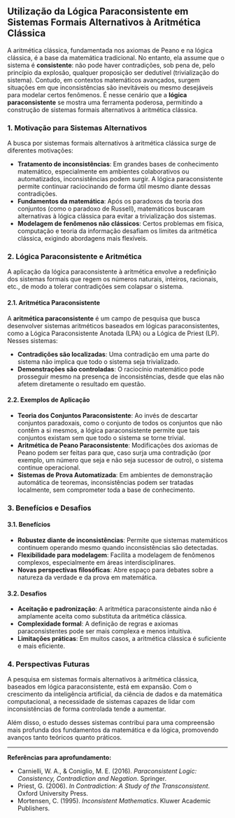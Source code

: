 
## Utilização da Lógica Paraconsistente em Sistemas Formais Alternativos à Aritmética Clássica

A aritmética clássica, fundamentada nos axiomas de Peano e na lógica clássica, é a base da matemática tradicional. No entanto, ela assume que o sistema é **consistente**: não pode haver contradições, sob pena de, pelo princípio da explosão, qualquer proposição ser dedutível (trivialização do sistema). Contudo, em contextos matemáticos avançados, surgem situações em que inconsistências são inevitáveis ou mesmo desejáveis para modelar certos fenômenos. É nesse cenário que a **lógica paraconsistente** se mostra uma ferramenta poderosa, permitindo a construção de sistemas formais alternativos à aritmética clássica.

### 1. Motivação para Sistemas Alternativos

A busca por sistemas formais alternativos à aritmética clássica surge de diferentes motivações:

- **Tratamento de inconsistências**: Em grandes bases de conhecimento matemático, especialmente em ambientes colaborativos ou automatizados, inconsistências podem surgir. A lógica paraconsistente permite continuar raciocinando de forma útil mesmo diante dessas contradições.
- **Fundamentos da matemática**: Após os paradoxos da teoria dos conjuntos (como o paradoxo de Russell), matemáticos buscaram alternativas à lógica clássica para evitar a trivialização dos sistemas.
- **Modelagem de fenômenos não clássicos**: Certos problemas em física, computação e teoria da informação desafiam os limites da aritmética clássica, exigindo abordagens mais flexíveis.

### 2. Lógica Paraconsistente e Aritmética

A aplicação da lógica paraconsistente à aritmética envolve a redefinição dos sistemas formais que regem os números naturais, inteiros, racionais, etc., de modo a tolerar contradições sem colapsar o sistema.

#### 2.1. Aritmética Paraconsistente

A **aritmética paraconsistente** é um campo de pesquisa que busca desenvolver sistemas aritméticos baseados em lógicas paraconsistentes, como a Lógica Paraconsistente Anotada (LPA) ou a Lógica de Priest (LP). Nesses sistemas:

- **Contradições são localizadas**: Uma contradição em uma parte do sistema não implica que todo o sistema seja trivializado.
- **Demonstrações são controladas**: O raciocínio matemático pode prosseguir mesmo na presença de inconsistências, desde que elas não afetem diretamente o resultado em questão.

#### 2.2. Exemplos de Aplicação

- **Teoria dos Conjuntos Paraconsistente**: Ao invés de descartar conjuntos paradoxais, como o conjunto de todos os conjuntos que não contêm a si mesmos, a lógica paraconsistente permite que tais conjuntos existam sem que todo o sistema se torne trivial.
- **Aritmética de Peano Paraconsistente**: Modificações dos axiomas de Peano podem ser feitas para que, caso surja uma contradição (por exemplo, um número que seja e não seja sucessor de outro), o sistema continue operacional.
- **Sistemas de Prova Automatizada**: Em ambientes de demonstração automática de teoremas, inconsistências podem ser tratadas localmente, sem comprometer toda a base de conhecimento.

### 3. Benefícios e Desafios

#### 3.1. Benefícios

- **Robustez diante de inconsistências**: Permite que sistemas matemáticos continuem operando mesmo quando inconsistências são detectadas.
- **Flexibilidade para modelagem**: Facilita a modelagem de fenômenos complexos, especialmente em áreas interdisciplinares.
- **Novas perspectivas filosóficas**: Abre espaço para debates sobre a natureza da verdade e da prova em matemática.

#### 3.2. Desafios

- **Aceitação e padronização**: A aritmética paraconsistente ainda não é amplamente aceita como substituta da aritmética clássica.
- **Complexidade formal**: A definição de regras e axiomas paraconsistentes pode ser mais complexa e menos intuitiva.
- **Limitações práticas**: Em muitos casos, a aritmética clássica é suficiente e mais eficiente.

### 4. Perspectivas Futuras

A pesquisa em sistemas formais alternativos à aritmética clássica, baseados em lógica paraconsistente, está em expansão. Com o crescimento da inteligência artificial, da ciência de dados e da matemática computacional, a necessidade de sistemas capazes de lidar com inconsistências de forma controlada tende a aumentar.

Além disso, o estudo desses sistemas contribui para uma compreensão mais profunda dos fundamentos da matemática e da lógica, promovendo avanços tanto teóricos quanto práticos.

---

**Referências para aprofundamento:**

- Carnielli, W. A., & Coniglio, M. E. (2016). *Paraconsistent Logic: Consistency, Contradiction and Negation*. Springer.
- Priest, G. (2006). *In Contradiction: A Study of the Transconsistent*. Oxford University Press.
- Mortensen, C. (1995). *Inconsistent Mathematics*. Kluwer Academic Publishers.

```
